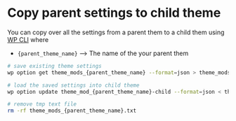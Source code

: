 # Copy parent settings to child theme

You can copy over all the settings from a parent them to a child them using [WP CLI](https://developer.wordpress.org/cli/commands/option/) 
where 

- `{parent_theme_name}` --> The name of the your parent them

```bash
# save existing theme settings
wp option get theme_mods_{parent_theme_name} --format=json > theme_mods_{parent_theme_name}.txt

# load the saved settings into child theme
wp option update theme_mod_{parent_theme_name}-child --format=json < theme_mods_{parent_theme_name}.txt

# remove tmp text file
rm -rf theme_mods_{parent_theme_name}.txt
```